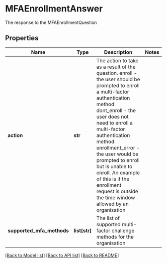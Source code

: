 # MFAEnrollmentAnswer

The response to the MFAEnrollmentQuestion
## Properties
Name | Type | Description | Notes
------------ | ------------- | ------------- | -------------
**action** | **str** | The action to take as a result of the question. enroll - the user should be prompted to enroll a multi-factor authentication method dont_enroll - the user does not need to enroll a multi-factor authentication method enrollment_error - the user would be prompted to enroll but is unable to enroll. An example of this is if the enrollment request is outside the time window allowed by an organisation  | 
**supported_mfa_methods** | **list[str]** | The list of supported multi-factor challenge methods for the organisation | 

[[Back to Model list]](../README.md#documentation-for-models) [[Back to API list]](../README.md#documentation-for-api-endpoints) [[Back to README]](../README.md)


